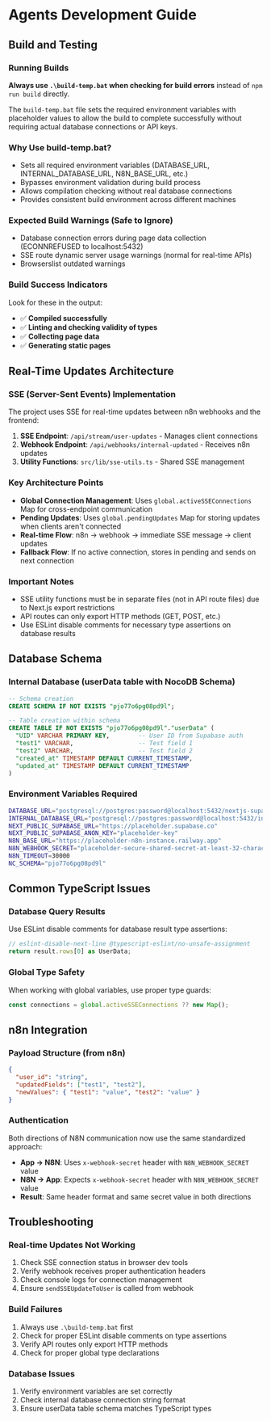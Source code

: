 # Agents Development Guide

## Build and Testing

### Running Builds
**Always use `.\build-temp.bat` when checking for build errors** instead of `npm run build` directly.

The `build-temp.bat` file sets the required environment variables with placeholder values to allow the build to complete successfully without requiring actual database connections or API keys.

### Why Use build-temp.bat?
- Sets all required environment variables (DATABASE_URL, INTERNAL_DATABASE_URL, N8N_BASE_URL, etc.)
- Bypasses environment validation during build process
- Allows compilation checking without real database connections
- Provides consistent build environment across different machines

### Expected Build Warnings (Safe to Ignore)
- Database connection errors during page data collection (ECONNREFUSED to localhost:5432)
- SSE route dynamic server usage warnings (normal for real-time APIs)
- Browserslist outdated warnings

### Build Success Indicators
Look for these in the output:
- ✅ **Compiled successfully**
- ✅ **Linting and checking validity of types**
- ✅ **Collecting page data**
- ✅ **Generating static pages**

## Real-Time Updates Architecture

### SSE (Server-Sent Events) Implementation
The project uses SSE for real-time updates between n8n webhooks and the frontend:

1. **SSE Endpoint**: `/api/stream/user-updates` - Manages client connections
2. **Webhook Endpoint**: `/api/webhooks/internal-updated` - Receives n8n updates
3. **Utility Functions**: `src/lib/sse-utils.ts` - Shared SSE management

### Key Architecture Points
- **Global Connection Management**: Uses `global.activeSSEConnections` Map for cross-endpoint communication
- **Pending Updates**: Uses `global.pendingUpdates` Map for storing updates when clients aren't connected
- **Real-time Flow**: n8n → webhook → immediate SSE message → client updates
- **Fallback Flow**: If no active connection, stores in pending and sends on next connection

### Important Notes
- SSE utility functions must be in separate files (not in API route files) due to Next.js export restrictions
- API routes can only export HTTP methods (GET, POST, etc.)
- Use ESLint disable comments for necessary type assertions on database results

## Database Schema

### Internal Database (userData table with NocoDB Schema)
```sql
-- Schema creation
CREATE SCHEMA IF NOT EXISTS "pjo77o6pg08pd9l";

-- Table creation within schema
CREATE TABLE IF NOT EXISTS "pjo77o6pg08pd9l"."userData" (
  "UID" VARCHAR PRIMARY KEY,        -- User ID from Supabase auth
  "test1" VARCHAR,                  -- Test field 1
  "test2" VARCHAR,                  -- Test field 2
  "created_at" TIMESTAMP DEFAULT CURRENT_TIMESTAMP,
  "updated_at" TIMESTAMP DEFAULT CURRENT_TIMESTAMP
)
```

### Environment Variables Required
```bash
DATABASE_URL="postgresql://postgres:password@localhost:5432/nextjs-supabase-template"
INTERNAL_DATABASE_URL="postgresql://postgres:password@localhost:5432/internal-db"
NEXT_PUBLIC_SUPABASE_URL="https://placeholder.supabase.co"
NEXT_PUBLIC_SUPABASE_ANON_KEY="placeholder-key"
N8N_BASE_URL="https://placeholder-n8n-instance.railway.app"
N8N_WEBHOOK_SECRET="placeholder-secure-shared-secret-at-least-32-characters-long"
N8N_TIMEOUT=30000
NC_SCHEMA="pjo77o6pg08pd9l"
```

## Common TypeScript Issues

### Database Query Results
Use ESLint disable comments for database result type assertions:
```typescript
// eslint-disable-next-line @typescript-eslint/no-unsafe-assignment
return result.rows[0] as UserData;
```

### Global Type Safety
When working with global variables, use proper type guards:
```typescript
const connections = global.activeSSEConnections ?? new Map();
```

## n8n Integration

### Payload Structure (from n8n)
```json
{
  "user_id": "string",
  "updatedFields": ["test1", "test2"],
  "newValues": { "test1": "value", "test2": "value" }
}
```

### Authentication
Both directions of N8N communication now use the same standardized approach:
- **App → N8N**: Uses `x-webhook-secret` header with `N8N_WEBHOOK_SECRET` value
- **N8N → App**: Expects `x-webhook-secret` header with `N8N_WEBHOOK_SECRET` value
- **Result**: Same header format and same secret value in both directions

## Troubleshooting

### Real-time Updates Not Working
1. Check SSE connection status in browser dev tools
2. Verify webhook receives proper authentication headers
3. Check console logs for connection management
4. Ensure `sendSSEUpdateToUser` is called from webhook

### Build Failures
1. Always use `.\build-temp.bat` first
2. Check for proper ESLint disable comments on type assertions
3. Verify API routes only export HTTP methods
4. Check for proper global type declarations

### Database Issues
1. Verify environment variables are set correctly
2. Check internal database connection string format
3. Ensure userData table schema matches TypeScript types 